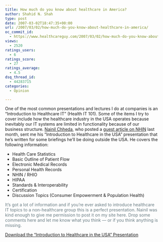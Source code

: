 ```yaml
---
title: How much do you know about healthcare in America?
author: Shahid N. Shah
type: post
date: 2007-03-02T18:47:35+00:00
url: /2007/03/02/how-much-do-you-know-about-healthcare-in-america/
oc_commit_id:
  - https://www.healthcareguy.com/2007/03/02/how-much-do-you-know-about-healthcare-in-america/1478769117
views:
  - 2520
ratings_users:
  - 6
ratings_score:
  - 27
ratings_average:
  - 4.5
dsq_thread_id:
  - 44283715
categories:
  - Opinion

---
```

One of the most common presentations and lectures I do at companies is an &#8220;Introduction to Healthcare IT&#8221; (Health IT 101). Some of the items I try to cover include how the healthcare industry in the USA operates because inevitably our IT systems are limited in functionality because of our business structure. [Nainil Chheda][1], who posted a [guest article on NHIN][2] last month, sent me his &#8220;Introduction to Healthcare in the USA&#8221; presentation that he&#8217;s written for some briefings he&#8217;ll be doing outside the USA. He covers the following information:

  * Health Care Statistics
  * Basic Outline of Patient Flow
  * Electronic Medical Records
  * Personal Health Records
  * NHIN / RHIO
  * HIPAA
  * Standards & Interoperability
  * Certification
  * Discussion Topics (Consumer Empowerment & Population Health)

<font color="#697c83">It&#8217;s got a lot of information and if you&#8217;re ever asked to introduce healthcare IT topics to a non-healthcare group this is a perfect presentation. Nainil was kind enough to give me permission to post it on my site here. Drop some comments here and let me know what you think &#8212; or if you think anything is missing.</font>

<font color="#697c83"><a href="https://www.healthcareguy.com/resources/Introduction_to_Health_Care_in_USA.pdf">Download the &#8220;Introduction to Healthcare in the USA&#8221; Presentation</a></font>

 [1]: http://www.nainil.com/
 [2]: https://www.healthcareguy.com/index.php/archives/353